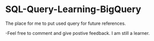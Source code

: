 # SQL-Query-Learning-BigQuery
The place for me to put used query for future references.

-Feel free to comment and give postive feedback. I am still a learner.
